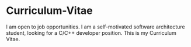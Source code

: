 # Curriculum-Vitae
I am open to job opportunities.
I am a self-motivated software architecture student, looking for a C/C++ developer position.
This is my Curriculum Vitae.

